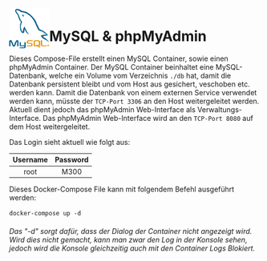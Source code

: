 <img align="left" height="80" src="/99-Images/mysql.png" alt="MySQL Logo">

# MySQL & phpMyAdmin

Dieses Compose-File erstellt einen MySQL Container, sowie einen phpMyAdmin Container. Der MySQL Container beinhaltet eine MySQL-Datenbank, welche ein Volume vom Verzeichnis `./db` hat, damit die Datenbank persistent bleibt und vom Host aus gesichert, veschoben etc. werden kann. Damit die Datenbank von einem externen Service verwendet werden kann, müsste der `TCP-Port 3306` an den Host weitergeleitet werden. Aktuell dient jedoch das phpMyAdmin Web-Interface als Verwaltungs-Interface. Das phpMyAdmin Web-Interface wird an den `TCP-Port 8080` auf dem Host weitergeleitet. 

Das Login sieht aktuell wie folgt aus:

| Username | Password |
|:--------:|:--------:|
|   root   |   M300   |


Dieses Docker-Compose File kann mit folgendem Befehl ausgeführt werden:

```
docker-compose up -d
```
###### Das "-d" sorgt dafür, dass der Dialog der Container nicht angezeigt wird. Wird dies nicht gemacht, kann man zwar den Log in der Konsole sehen, jedoch wird die Konsole gleichzeitig auch mit den Container Logs Blokiert.